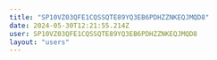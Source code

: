 ```yaml
---
title: "SP10VZ03QFE1CQSSQTE89YQ3EB6PDHZZNKEQJMQD8"
date: 2024-05-30T12:21:55.214Z
user: SP10VZ03QFE1CQSSQTE89YQ3EB6PDHZZNKEQJMQD8
layout: "users"
---
```

    